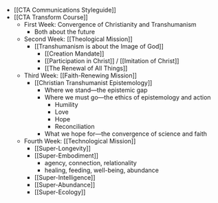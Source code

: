 - [[CTA Communications Styleguide]]
- [[CTA Transform Course]]
    - First Week: Convergence of Christianity and Transhumanism
        - Both about the future
    - Second Week: [[Theological Mission]]
        - [[Transhumanism is about the Image of God]]
            - [[Creation Mandate]]
            - [[Participation in Christ]] / [[Imitation of Christ]]
            - [[The Renewal of All Things]]
    - Third Week: [[Faith-Renewing Mission]]
        - [[Christian Transhumanist Epistemology]]
            - Where we stand—the epistemic gap
            - Where we must go—the ethics of epistemology and action
                - Humility
                - Love
                - Hope
                - Reconciliation
            - What we hope for—the convergence of science and faith
    - Fourth Week: [[Technological Mission]]
        - [[Super-Longevity]]
        - [[Super-Embodiment]]
            - agency, connection, relationality
            - healing, feeding, well-being, abundance
        - [[Super-Intelligence]]
        - [[Super-Abundance]]
        - [[Super-Ecology]]
